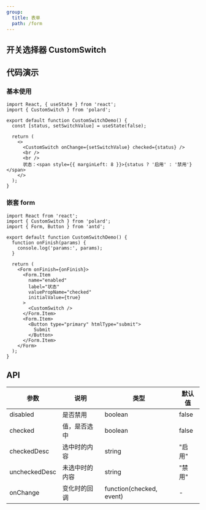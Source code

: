 ```yaml
---
group:
  title: 表单
  path: /form
---
```


## 开关选择器 CustomSwitch

## 代码演示

### 基本使用

```tsx
import React, { useState } from 'react';
import { CustomSwitch } from 'polard';

export default function CustomSwitchDemo() {
  const [status, setSwitchValue] = useState(false);

  return (
    <>
      <CustomSwitch onChange={setSwitchValue} checked={status} />
      <br />
      <br />
      状态：<span style={{ marginLeft: 8 }}>{status ? '启用' : '禁用'}</span>
    </>
  );
}
```

### 嵌套 form

```tsx
import React from 'react';
import { CustomSwitch } from 'polard';
import { Form, Button } from 'antd';

export default function CustomSwitchDemo() {
  function onFinish(params) {
    console.log('params:', params);
  }

  return (
    <Form onFinish={onFinish}>
      <Form.Item
        name="enabled"
        label="状态"
        valuePropName="checked"
        initialValue={true}
      >
        <CustomSwitch />
      </Form.Item>
      <Form.Item>
        <Button type="primary" htmlType="submit">
          Submit
        </Button>
      </Form.Item>
    </Form>
  );
}
```

## API

| 参数          | 说明           | 类型                     | 默认值 |
| ------------- | -------------- | ------------------------ | ------ |
| disabled      | 是否禁用       | boolean                  | false  |
| checked       | 值，是否选中   | boolean                  | false  |
| checkedDesc   | 选中时的内容   | string                   | "启用" |
| uncheckedDesc | 未选中时的内容 | string                   | "禁用" |
| onChange      | 变化时的回调   | function(checked, event) | -      |
